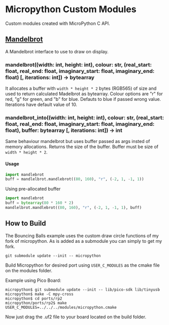 # Micropython Custom Modules

Custom modules created with MicroPython C API.


## [Mandelbrot](https://en.wikipedia.org/wiki/Mandelbrot_set)

A Mandelbrot interface to use to draw on display.

### mandelbrot((width: int, height: int), colour: str, (real_start: float, real_end: float, imaginary_start: float, imaginary_end: float) [, iterations: int]) -> bytearray

It allocates a buffer with `width * height * 2` bytes (RGB565) of size and used to return calculated Madelbrot as bytearray.
Colour options are "r" for red, "g" for green, and "b" for blue. Defauts to blue if passed wrong value. Iterations have default value of 10.


### mandelbrot_into((width: int, height: int), colour: str, (real_start: float, real_end: float, imaginary_start: float, imaginary_end: float), buffer: bytearray [, iterations: int]) -> int

Same behaviour mandelbrot but uses buffer passed as args insted of memory allocations. Returns the size of the buffer. Buffer must be size of `width * height * 2`.

#### Usage

```py
import mandlebrot
buff = mandlelbrot.mandlebrot((80, 160), "r", (-2, 1, -1, 1))
```

Using pre-allocated buffer
```py
import mandlebrot
buff = bytearray(80 * 160 * 2)
mandlelbrot.mandlebrot((80, 160), "r", (-2, 1, -1, 1), buff)
```

## How to Build

The Bouncing Balls example uses the custom draw circle functions of my fork of micropython. As is added as a submodule you can simply to get my fork.
```
git submodule update --init -- micropython
```

Build Micropython for desired port using `USER_C_MODULES` as the cmake file on the modules folder.

Example using Pico Board:
```shell
micropython$ git submodule update --init -- lib/pico-sdk lib/tinyusb
micropython$ make -C mpy-cross
micropython$ cd ports/rp2
micropython/ports/rp2$ make USER_C_MODULES=../../../modules/micropython.cmake 
```

Now just drag the .uf2 file to your board located on the build folder.
